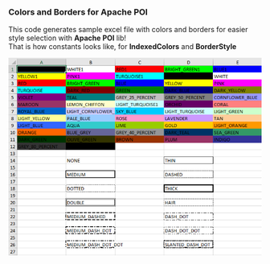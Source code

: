 ### Colors and Borders for Apache POI

This code generates sample excel file with colors and borders for easier style selection with __Apache POI__ lib!  
That is how constants looks like, for __IndexedColors__ and __BorderStyle__  

![Screenshot](/screen.PNG)

